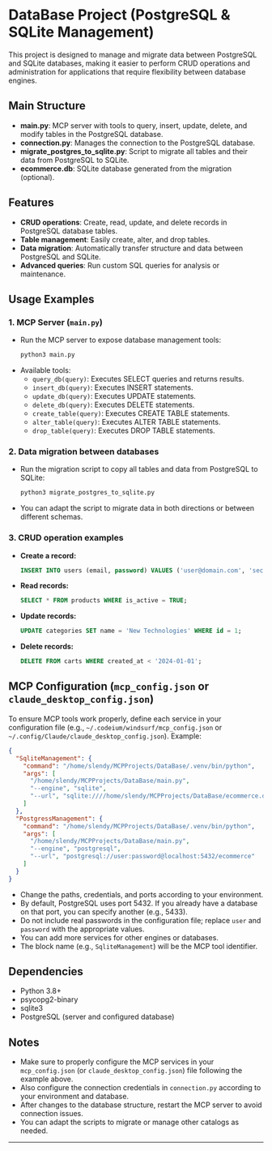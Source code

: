 # DataBase Project (PostgreSQL & SQLite Management)

This project is designed to manage and migrate data between PostgreSQL and SQLite databases, making it easier to perform CRUD operations and administration for applications that require flexibility between database engines.

## Main Structure
- **main.py**: MCP server with tools to query, insert, update, delete, and modify tables in the PostgreSQL database.
- **connection.py**: Manages the connection to the PostgreSQL database.
- **migrate_postgres_to_sqlite.py**: Script to migrate all tables and their data from PostgreSQL to SQLite.
- **ecommerce.db**: SQLite database generated from the migration (optional).

## Features
- **CRUD operations**: Create, read, update, and delete records in PostgreSQL database tables.
- **Table management**: Easily create, alter, and drop tables.
- **Data migration**: Automatically transfer structure and data between PostgreSQL and SQLite.
- **Advanced queries**: Run custom SQL queries for analysis or maintenance.

## Usage Examples

### 1. MCP Server (`main.py`)
- Run the MCP server to expose database management tools:
  ```bash
  python3 main.py
  ```
- Available tools:
  - `query_db(query)`: Executes SELECT queries and returns results.
  - `insert_db(query)`: Executes INSERT statements.
  - `update_db(query)`: Executes UPDATE statements.
  - `delete_db(query)`: Executes DELETE statements.
  - `create_table(query)`: Executes CREATE TABLE statements.
  - `alter_table(query)`: Executes ALTER TABLE statements.
  - `drop_table(query)`: Executes DROP TABLE statements.

### 2. Data migration between databases
- Run the migration script to copy all tables and data from PostgreSQL to SQLite:
  ```bash
  python3 migrate_postgres_to_sqlite.py
  ```
- You can adapt the script to migrate data in both directions or between different schemas.

### 3. CRUD operation examples
- **Create a record:**
  ```sql
  INSERT INTO users (email, password) VALUES ('user@domain.com', 'secret');
  ```
- **Read records:**
  ```sql
  SELECT * FROM products WHERE is_active = TRUE;
  ```
- **Update records:**
  ```sql
  UPDATE categories SET name = 'New Technologies' WHERE id = 1;
  ```
- **Delete records:**
  ```sql
  DELETE FROM carts WHERE created_at < '2024-01-01';
  ```

## MCP Configuration (`mcp_config.json` or `claude_desktop_config.json`)

To ensure MCP tools work properly, define each service in your configuration file (e.g., `~/.codeium/windsurf/mcp_config.json` or `~/.config/Claude/claude_desktop_config.json`). Example:

```json
{
  "SqliteManagement": {
    "command": "/home/slendy/MCPProjects/DataBase/.venv/bin/python",
    "args": [
      "/home/slendy/MCPProjects/DataBase/main.py",
      "--engine", "sqlite",
      "--url", "sqlite:////home/slendy/MCPProjects/DataBase/ecommerce.db"
    ]
  },
  "PostgressManagement": {
    "command": "/home/slendy/MCPProjects/DataBase/.venv/bin/python",
    "args": [
      "/home/slendy/MCPProjects/DataBase/main.py",
      "--engine", "postgresql",
      "--url", "postgresql://user:password@localhost:5432/ecommerce"
    ]
  }
}
```

- Change the paths, credentials, and ports according to your environment.
- By default, PostgreSQL uses port 5432. If you already have a database on that port, you can specify another (e.g., 5433).
- Do not include real passwords in the configuration file; replace `user` and `password` with the appropriate values.
- You can add more services for other engines or databases.
- The block name (e.g., `SqliteManagement`) will be the MCP tool identifier.

## Dependencies
- Python 3.8+
- psycopg2-binary
- sqlite3
- PostgreSQL (server and configured database)

## Notes
- Make sure to properly configure the MCP services in your `mcp_config.json` (or `claude_desktop_config.json`) file following the example above.
- Also configure the connection credentials in `connection.py` according to your environment and database.
- After changes to the database structure, restart the MCP server to avoid connection issues.
- You can adapt the scripts to migrate or manage other catalogs as needed.

---

